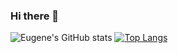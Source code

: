 ### Hi there 👋

<!--
**Eugene-Lam/Eugene-Lam** is a ✨ _special_ ✨ repository because its `README.md` (this file) appears on your GitHub profile.

Here are some ideas to get you started:

- 🔭 I’m currently working on ...
- 🌱 I’m currently learning ...
- 👯 I’m looking to collaborate on ...
- 🤔 I’m looking for help with ...
- 💬 Ask me about ...
- 📫 How to reach me: ...
- 😄 Pronouns: ...
- ⚡ Fun fact: ...
-->
![Eugene's GitHub stats](https://github-readme-stats.vercel.app/api?username=Eugene-Lam&count_private=true)
[![Top Langs](https://github-readme-stats.vercel.app/api/top-langs/?username=Eugene-Lam)](https://github.com/anuraghazra/github-readme-stats)

